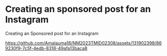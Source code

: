 # Creating an sponsored post for an Instagram
Creating an Sponsored post for an Instagram


https://github.com/Amalauma18/NM2023TMID02308/assets/131902398/869230f9-7c5f-4edb-8318-49afa13baca8

